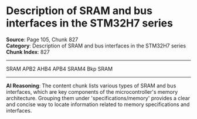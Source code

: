 # Description of SRAM and bus interfaces in the STM32H7 series

**Source**: Page 105, Chunk 827  
**Category**: Description of SRAM and bus interfaces in the STM32H7 series  
**Chunk Index**: 827

---

SRAM APB2
AHB4 APB4
SRAM4
Bkp SRAM

---

**AI Reasoning**: The content chunk lists various types of SRAM and bus interfaces, which are key components of the microcontroller's memory architecture. Grouping them under 'specifications/memory' provides a clear and concise way to locate information related to memory specifications and interfaces.
